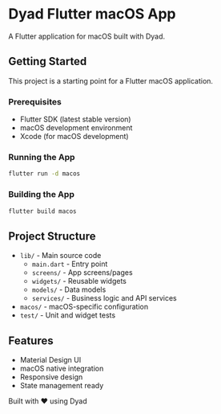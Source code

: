# Dyad Flutter macOS App

A Flutter application for macOS built with Dyad.

## Getting Started

This project is a starting point for a Flutter macOS application.

### Prerequisites

- Flutter SDK (latest stable version)
- macOS development environment
- Xcode (for macOS development)

### Running the App

```bash
flutter run -d macos
```

### Building the App

```bash
flutter build macos
```

## Project Structure

- `lib/` - Main source code
  - `main.dart` - Entry point
  - `screens/` - App screens/pages
  - `widgets/` - Reusable widgets
  - `models/` - Data models
  - `services/` - Business logic and API services
- `macos/` - macOS-specific configuration
- `test/` - Unit and widget tests

## Features

- Material Design UI
- macOS native integration
- Responsive design
- State management ready

Built with ❤️ using Dyad
